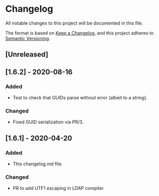 # Changelog
All notable changes to this project will be documented in this file.

The format is based on [Keep a Changelog](https://keepachangelog.com/en/1.0.0/),
and this project adheres to [Semantic Versioning](https://semver.org/spec/v2.0.0.html).

## [Unreleased]

## [1.6.2] - 2020-08-16
### Added
 - Test to check that GUIDs parse without error (albeit to a string).

### Changed
 - Fixed GUID serialization via PR/3.

## [1.6.1] - 2020-04-20
### Added
 - This changelog.md file.

### Changed
 - PR to add UTF1 escaping in LDAP compiler.